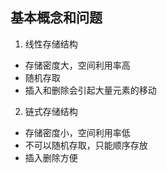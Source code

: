 ## 基本概念和问题  
1. 线性存储结构  
- 存储密度大，空间利用率高  
- 随机存取  
- 插入和删除会引起大量元素的移动  
2. 链式存储结构  
- 存储密度小，空间利用率低  
- 不可以随机存取，只能顺序存放  
- 插入删除方便